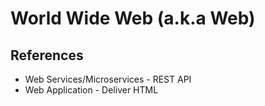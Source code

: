 # World Wide Web (a.k.a Web)

<!--
https://archive.org/
-->

## References

- Web Services/Microservices - REST API
- Web Application - Deliver HTML
